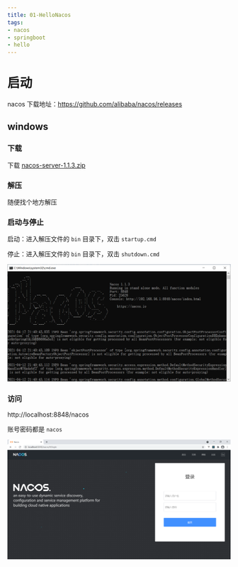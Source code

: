 ```yaml
---
title: 01-HelloNacos
tags: 
- nacos
- springboot
- hello
---
```










# 启动

nacos 下载地址：https://github.com/alibaba/nacos/releases

## windows

### 下载

下载 [nacos-server-1.1.3.zip](https://github.com/alibaba/nacos/releases/download/1.1.3/nacos-server-1.1.3.zip)

### 解压

随便找个地方解压

### 启动与停止

启动：进入解压文件的 `bin` 目录下，双击 `startup.cmd`

停止：进入解压文件的 `bin` 目录下，双击 `shutdown.cmd`

![image-20210412214107283](image/image-20210412214107283.png)

### 访问

http://localhost:8848/nacos

账号密码都是 `nacos` 

![image-20210412214952740](image/image-20210412214952740.png)





















